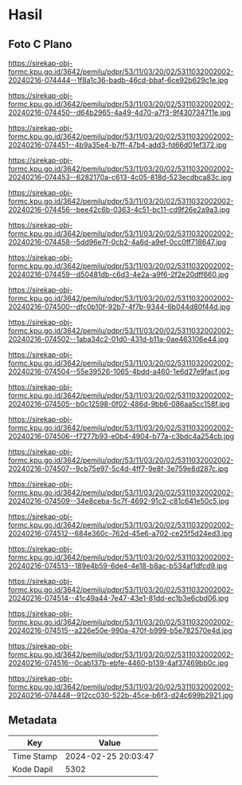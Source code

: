 # Hasil

## Foto C Plano

https://sirekap-obj-formc.kpu.go.id/3642/pemilu/pdpr/53/11/03/20/02/5311032002002-20240216-074444--1f8a1c36-badb-46cd-bbaf-6ce92b629c1e.jpg

https://sirekap-obj-formc.kpu.go.id/3642/pemilu/pdpr/53/11/03/20/02/5311032002002-20240216-074450--d64b2965-4a49-4d70-a7f3-9f430734711e.jpg

https://sirekap-obj-formc.kpu.go.id/3642/pemilu/pdpr/53/11/03/20/02/5311032002002-20240216-074451--4b9a35e4-b7ff-47b4-add3-fd66d01ef372.jpg

https://sirekap-obj-formc.kpu.go.id/3642/pemilu/pdpr/53/11/03/20/02/5311032002002-20240216-074453--6282170a-c613-4c05-818d-523ecdbca83c.jpg

https://sirekap-obj-formc.kpu.go.id/3642/pemilu/pdpr/53/11/03/20/02/5311032002002-20240216-074456--bee42c6b-0363-4c51-bc11-cd9f26e2a9a3.jpg

https://sirekap-obj-formc.kpu.go.id/3642/pemilu/pdpr/53/11/03/20/02/5311032002002-20240216-074458--5dd96e7f-0cb2-4a6d-a9ef-0cc0ff718647.jpg

https://sirekap-obj-formc.kpu.go.id/3642/pemilu/pdpr/53/11/03/20/02/5311032002002-20240216-074459--d50481db-c6d3-4e2a-a9f6-2f2e20dff660.jpg

https://sirekap-obj-formc.kpu.go.id/3642/pemilu/pdpr/53/11/03/20/02/5311032002002-20240216-074500--dfc0b10f-92b7-4f7b-9344-6b044d80f44d.jpg

https://sirekap-obj-formc.kpu.go.id/3642/pemilu/pdpr/53/11/03/20/02/5311032002002-20240216-074502--1aba34c2-01d0-431d-b11a-0ae463106e44.jpg

https://sirekap-obj-formc.kpu.go.id/3642/pemilu/pdpr/53/11/03/20/02/5311032002002-20240216-074504--55e39526-1065-4bdd-a460-1e6d27e9facf.jpg

https://sirekap-obj-formc.kpu.go.id/3642/pemilu/pdpr/53/11/03/20/02/5311032002002-20240216-074505--b0c12598-0f02-486d-9bb6-086aa5cc158f.jpg

https://sirekap-obj-formc.kpu.go.id/3642/pemilu/pdpr/53/11/03/20/02/5311032002002-20240216-074506--f7277b93-e0b4-4904-b77a-c3bdc4a254cb.jpg

https://sirekap-obj-formc.kpu.go.id/3642/pemilu/pdpr/53/11/03/20/02/5311032002002-20240216-074507--9cb75e97-5c4d-4ff7-9e8f-3e759e8d287c.jpg

https://sirekap-obj-formc.kpu.go.id/3642/pemilu/pdpr/53/11/03/20/02/5311032002002-20240216-074509--34e8ceba-5c7f-4692-91c2-c81c641e50c5.jpg

https://sirekap-obj-formc.kpu.go.id/3642/pemilu/pdpr/53/11/03/20/02/5311032002002-20240216-074512--684e360c-762d-45e6-a702-ce25f5d24ed3.jpg

https://sirekap-obj-formc.kpu.go.id/3642/pemilu/pdpr/53/11/03/20/02/5311032002002-20240216-074513--189e4b59-6de4-4e18-b8ac-b534af1dfcd9.jpg

https://sirekap-obj-formc.kpu.go.id/3642/pemilu/pdpr/53/11/03/20/02/5311032002002-20240216-074514--41c49a44-7e47-43e1-81dd-ec1b3e6cbd06.jpg

https://sirekap-obj-formc.kpu.go.id/3642/pemilu/pdpr/53/11/03/20/02/5311032002002-20240216-074515--a226e50e-990a-470f-b999-b5e782570e4d.jpg

https://sirekap-obj-formc.kpu.go.id/3642/pemilu/pdpr/53/11/03/20/02/5311032002002-20240216-074516--0cab137b-ebfe-4460-b139-4af37469bb0c.jpg

https://sirekap-obj-formc.kpu.go.id/3642/pemilu/pdpr/53/11/03/20/02/5311032002002-20240216-074448--912cc030-522b-45ce-b6f3-d24c699b2921.jpg


## Metadata

| Key        | Value               |
| ---------- | ------------------- |
| Time Stamp | 2024-02-25 20:03:47 |
| Kode Dapil | 5302                |



